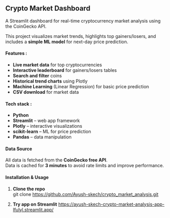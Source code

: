 ## Crypto Market Dashboard

A Streamlit dashboard for real-time cryptocurrency market analysis using the CoinGecko API.

This project visualizes market trends, highlights top gainers/losers, and includes a **simple ML model** for next-day price prediction.


#### Features : 
- **Live market data** for top cryptocurrencies
- **Interactive leaderboard** for gainers/losers tables
- **Search and filter** coins
- **Historical trend charts** using Plotly
- **Machine Learning** (Linear Regression) for basic price prediction
- **CSV download** for market data


#### Tech stack : 
- **Python**
- **Streamlit** – web app framework
- **Plotly** – interactive visualizations
- **scikit-learn** – ML for price prediction
- **Pandas** – data manipulation

#### Data Source
All data is fetched from the **CoinGecko free API**.  
Data is cached for **3 minutes** to avoid rate limits and improve performance.

#### Installation & Usage

1. **Clone the repo**  
git clone https://github.com/Ayush-skech/crypto_market_analysis.git

2. **Try app on Streamlit** 
https://ayush-skech-crypto-market-analysis-app-lfulyl.streamlit.app/
